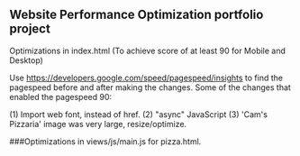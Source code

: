 ## Website Performance Optimization portfolio project

Optimizations in index.html (To achieve score of at least 90 for Mobile and Desktop)

Use https://developers.google.com/speed/pagespeed/insights to find the pagespeed before and after making the changes.
Some of the changes that enabled the pagespeed 90:

(1) Import web font, instead of href.
(2) "async" JavaScript 
(3) 'Cam's Pizzaria' image was very large, resize/optimize.  





###Optimizations in views/js/main.js for pizza.html.

